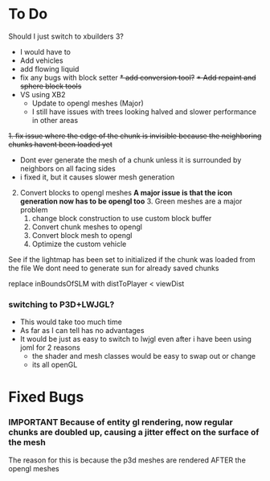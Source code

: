 # To Do

Should I just switch to xbuilders 3?
*  I would have to
  * Add vehicles
  * add flowing liquid
  * fix any bugs with block setter
  ~~* add conversion tool?~~
  ~~* Add repaint and sphere block tools~~
* VS using XB2
  * Update to opengl meshes (Major)
  * I still have issues with trees looking halved and slower performance in other areas

~~1. fix issue where the edge of the chunk is invisible because the neighboring chunks havent been loaded yet~~
   * Dont ever generate the mesh of a chunk unless it is surrounded by neighbors on all facing sides
   * i fixed it, but it causes slower mesh generation

2. Convert blocks to opengl meshes
**A major issue is that the icon generation now has to be opengl too**
   3. Green meshes are a major problem
   1. change block construction to use custom block buffer
   2. Convert chunk meshes to opengl
   3. Convert block mesh to opengl
   3. Optimize the custom vehicle

See if the lightmap has been set to initialized if the chunk was loaded from the file
We dont need to generate sun for already saved chunks

replace inBoundsOfSLM with  distToPlayer < viewDist

### switching to P3D+LWJGL?
* This would take too much time
* As far as I can tell has no advantages
* It would be just as easy to switch to lwjgl even after i have been using joml for 2 reasons
  * the shader and mesh classes would be easy to swap out or change
  * its all openGL

# Fixed Bugs
### IMPORTANT Because of entity gl rendering, now regular chunks are doubled up, causing a jitter effect on the surface of the mesh
The reason for this is because the p3d meshes are rendered AFTER the opengl meshes